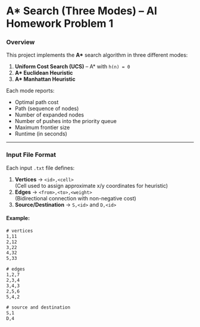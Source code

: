 # A* Search (Three Modes) – AI Homework Problem 1

### Overview
This project implements the **A\*** search algorithm in three different modes:
1. **Uniform Cost Search (UCS)** – A\* with `h(n) = 0`
2. **A\* Euclidean Heuristic**
3. **A\* Manhattan Heuristic**

Each mode reports:
- Optimal path cost
- Path (sequence of nodes)
- Number of expanded nodes
- Number of pushes into the priority queue
- Maximum frontier size
- Runtime (in seconds)

---



### Input File Format

Each input `.txt` file defines:
1. **Vertices** → `<id>,<cell>`  
   (Cell used to assign approximate x/y coordinates for heuristic)
2. **Edges** → `<from>,<to>,<weight>`  
   (Bidirectional connection with non-negative cost)
3. **Source/Destination** → `S,<id>` and `D,<id>`

#### Example:
```txt
# vertices
1,11
2,12
3,22
4,32
5,33

# edges
1,2,7
2,3,4
3,4,3
2,5,6
5,4,2

# source and destination
S,1
D,4
